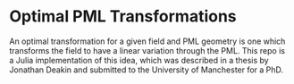 
# Optimal PML Transformations

An optimal transformation for a given field and PML geometry is one which
transforms the field to have a linear variation through the PML.
This repo is a Julia implementation of this idea, which was described in a
thesis by Jonathan Deakin and submitted to the University of Manchester for a
PhD.

